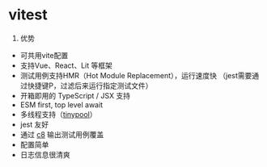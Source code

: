 # vitest

1. 优势

- 可共用vite配置
- 支持Vue、React、Lit 等框架
- 测试用例支持HMR（Hot Module Replacement），运行速度快 （jest需要通过快捷键P，过滤后来运行指定测试文件）
- 开箱即用的 TypeScript / JSX 支持
- ESM first, top level await
- 多线程支持（[tinypool](https://link.zhihu.com/?target=https%3A//github.com/Aslemammad/tinypool)）
- jest 友好
- 通过 [c8](https://link.zhihu.com/?target=https%3A//github.com/bcoe/c8) 输出测试用例覆盖
- 配置简单
- 日志信息很清爽
